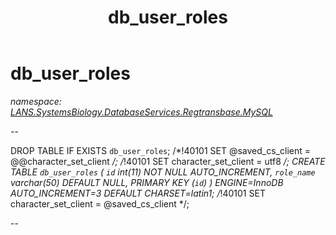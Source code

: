 ﻿---
title: db_user_roles
---

# db_user_roles
_namespace: [LANS.SystemsBiology.DatabaseServices.Regtransbase.MySQL](N-LANS.SystemsBiology.DatabaseServices.Regtransbase.MySQL.html)_

--
 
 DROP TABLE IF EXISTS `db_user_roles`;
 /*!40101 SET @saved_cs_client = @@character_set_client */;
 /*!40101 SET character_set_client = utf8 */;
 CREATE TABLE `db_user_roles` (
 `id` int(11) NOT NULL AUTO_INCREMENT,
 `role_name` varchar(50) DEFAULT NULL,
 PRIMARY KEY (`id`)
 ) ENGINE=InnoDB AUTO_INCREMENT=3 DEFAULT CHARSET=latin1;
 /*!40101 SET character_set_client = @saved_cs_client */;
 
 --




